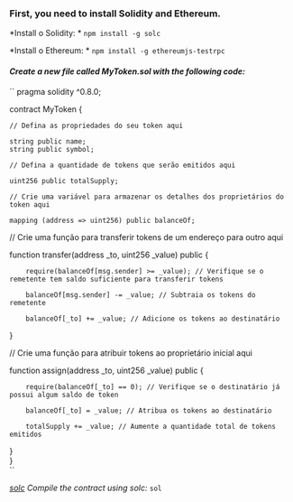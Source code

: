 ### First, you need to install Solidity and Ethereum.

*Install o Solidity: *
``npm install -g solc ``

*Install o Ethereum: *
``npm install -g ethereumjs-testrpc ``

#### *Create a new file called MyToken.sol with the following code:*
``
pragma solidity ^0.8.0;

contract MyToken { 

    // Defina as propriedades do seu token aqui 

    string public name; 
    string public symbol; 

    // Defina a quantidade de tokens que serão emitidos aqui 

    uint256 public totalSupply;

    // Crie uma variável para armazenar os detalhes dos proprietários do token aqui

    mapping (address => uint256) public balanceOf;

   // Crie uma função para transferir tokens de um endereço para outro aqui

   function transfer(address _to, uint256 _value) public { 

        require(balanceOf[msg.sender] >= _value); // Verifique se o remetente tem saldo suficiente para transferir tokens  

        balanceOf[msg.sender] -= _value; // Subtraia os tokens do remetente  

        balanceOf[_to] += _value; // Adicione os tokens ao destinatário  
   }  

   // Crie uma função para atribuir tokens ao proprietário inicial aqui  

   function assign(address _to, uint256 _value) public {    

        require(balanceOf[_to] == 0); // Verifique se o destinatário já possui algum saldo de token    

        balanceOf[_to] = _value; // Atribua os tokens ao destinatário    

        totalSupply += _value; // Aumente a quantidade total de tokens emitidos    
   }    
}  
``

*[solc](https://www.npmjs.com/package/solc?activeTab=readme)*
*Compile the contract using solc:*
``sol``

